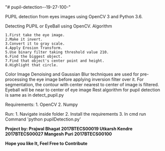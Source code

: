 "# pupil-detection--19-27-100-" 

PUPIL detection from eyes images using OpenCV 3 and Python 3.6.


Detecting PUPIL or EyeBall using OpenCV.
Algorithm

    1.First take the eye image.
    2.Make it invert.
    3.Convert it to gray scale.
    4.Apply Erosion Transform.
    5.Use binary filter taking threshold value 210.
    6.Find the biggest object.
    7.Find that object's center point and height.
    8.Highlight that circle.



Color Image Denoising and Gaussian Blur techniques are used for pre-processing the eye image before applying inversion filter over it. 
For segmentation, the contour with center nearest to center of image is filtered. Eyeball will be near to center of eye image Rest 
algorithm for pupil detection is same as in detect_pupil.py


Requirements:
	1. OpenCV
	2. Numpy

Run:
	1. Navigate inside folder
	2. Install the requirements
	3. In cmd run Command 'python pupilDetection.py'



**Project by:
Prajwal Bhagat 2017BTECS00019
Utkarsh Kendre 2017BTECS00027
Mangesh Puri 2017BTECS00100**

**Hope you like It, Feel Free to Contribute**
